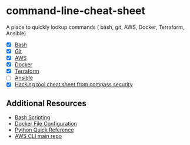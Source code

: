 # command-line-cheat-sheet
A place to quickly lookup commands ( bash, git, AWS, Docker, Terraform, Ansible)


- [x] [Bash](/bash.sh)
- [x] [Git](/git.sh)
- [x] [AWS](/aws.sh)
- [x] [Docker](/docker.sh)
- [x] [Terraform](/terraform.sh) 
- [ ] [Ansible](/ansible.sh)
- [x] [Hacking tool cheat sheet from compass security](https://blog.compass-security.com/2019/10/hacking-tools-cheat-sheet/)

## Additional Resources 
  - [Bash Scripting](https://devhints.io/bash)
  - [Docker File Configuration](https://devhints.io/dockerfile)
  - [Python Quick Reference](https://gist.github.com/ari-hacks/a98d0388c2cc6f356b93e8ebaade1127)
  - [AWS CLI main repo](https://github.com/aws/aws-cli/tree/develop/awscli/examples)
